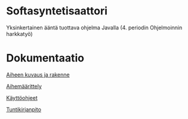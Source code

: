 # Softasyntetisaattori
Yksinkertainen ääntä tuottava ohjelma Javalla (4. periodin Ohjelmoinnin harkkatyö) 

# Dokumentaatio
[Aiheen kuvaus ja rakenne](dokumentaatio/aiheenKuvausJaRakenne.md)

[Aihemäärittely](dokumentaatio/aihemäärittely.md)

[Käyttöohjeet](dokumentaatio/käyttöohjeet.md)

[Tuntikirjanpito](dokumentaatio/tuntikirjanpito.md)


